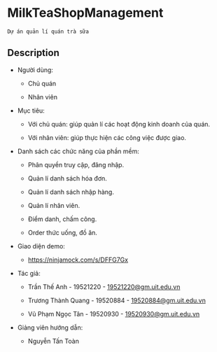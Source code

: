 # MilkTeaShopManagement
` Dự án quản lí quán trà sữa `
## Description 

  - Người dùng:
  
      - Chủ quán
      
      - Nhân viên 
      
  - Mục tiêu:
  
    - Với chủ quán: giúp quản lí các hoạt động kinh doanh của quán.
    
    - Với nhân viên: giúp thực hiện các công việc được giao.
    
  - Danh sách các chức năng của phần mềm: 
    
    - Phân quyền truy cập, đăng nhập.
  
    - Quản lí danh sách hóa đơn.
    
    - Quản lí danh sách nhập hàng.
    
    - Quản lí nhân viên.
    
    - Điểm danh, chấm công.
    
    - Order thức uống, đồ ăn.
    
  - Giao diện demo:
  
    - https://ninjamock.com/s/DFFG7Gx
  
  - Tác giả:
  
    - Trần Thế Anh - 19521220 - 19521220@gm.uit.edu.vn
    
    - Trương Thành Quang - 19520884 - 19520884@gm.uit.edu.vn
    
    - Vũ Phạm Ngọc Tân - 19520930 - 19520930@gm.uit.edu.vn
    
   - Giảng viên hướng dẫn:
    
      - Nguyễn Tấn Toàn
 
